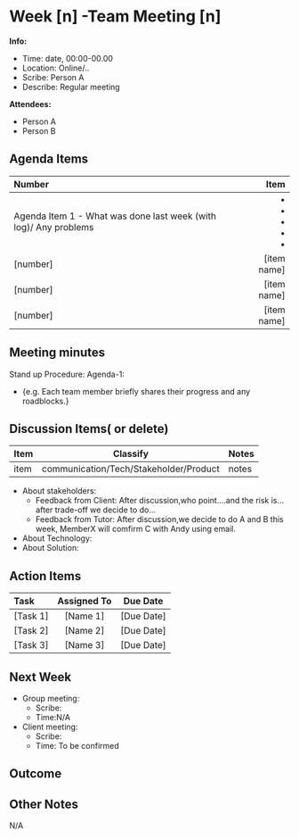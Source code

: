 # Week [n] -Team Meeting [n]
**Info:**
- Time: date, 00:00-00.00
- Location: Online/..
- Scribe: Person A
- Describe: Regular meeting

**Attendees:**
- Person A
- Person B

## Agenda Items
| Number                                                           |        Item |
|:-----------------------------------------------------------------|------------:|
| Agenda Item 1 - What was done last week (with log)/ Any problems | • <br>• <br>• <br>• <br>• |
| [number]                                                         | [item name] |
| [number]                                                         | [item name] |
| [number]                                                         | [item name] |

## Meeting minutes
Stand up Procedure:
Agenda-1:
- {e.g. Each team member briefly shares their progress and any roadblocks.}
## Discussion Items( or delete)
| Item  | Classify                               | Notes |
|-------|----------------------------------------| ---- |
|  item | communication/Tech/Stakeholder/Product | notes |

- About stakeholders:
  - Feedback from Client:
    After discussion,who point....and the risk is... after trade-off we decide to do...
  - Feedback from Tutor:
    After discussion,we decide to do A and B this week, MemberX will comfirm C with Andy using email.
- About Technology:
- About Solution:

## Action Items
| Task                                   | Assigned To |  Due Date  |
|:---------------------------------------|:-----------:|:----------:|
| [Task 1]                               |  [Name 1]   | [Due Date] |
| [Task 2]                               |  [Name 2]   | [Due Date] |
| [Task 3]                               |  [Name 3]   | [Due Date] |

## Next Week

- Group meeting:
  - Scribe:
  - Time:N/A
- Client meeting:
  - Scribe:
  - Time: To be confirmed 
    
## Outcome

## Other Notes
N/A